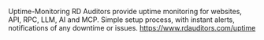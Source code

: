 Uptime-Monitoring
RD Auditors provide uptime monitoring for websites, API, RPC, LLM, AI and MCP. Simple setup process, with instant alerts, notifications of any downtime or issues. 
https://www.rdauditors.com/uptime

